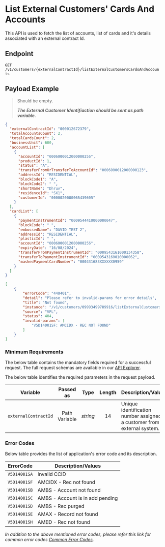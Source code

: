 # List External Customers' Cards And Accounts

This API is used to fetch the list of accounts, list of cards and it's details associated with an external contract Id.

## Endpoint

`GET /v1/customers/{externalContractId}/listExternalCustomersCardsAndAccounts`

## Payload Example

<!--
type: tab
titles: Request, Response, Error
-->

>Should be empty.
>
>***The External Customer Identifiaction should be sent as path variable.***

<!--
type: tab
-->

```json
{
  "externalContractId": "000012672379",
  "totalAccountsCount": 2,
  "totalCardsCount": 2,
  "businessUnit": 600,
  "accountList": [
    {
      "accountId": "0006000012000000256",
      "productId": 1,
      "status": "A",
      "transferFromOrTransferToAccountId": "0006000012000000123",
      "addressId": "RESIDENTIAL",
      "blockCode1": "A",
      "blockCode2": " ",
      "shortName": "Dhruv",
      "residenceId": "SX1",
      "customerId": "0000020000065439605"
    }
  ],
  "cardList": [
    {
      "paymentInstrumentId": "0009544410000000047",
      "blockCode": " ",
      "embossedName": "DAVID TEST 2",
      "addressId": "RESIDENTIAL",
      "plasticId": " ",
      "accountId": "0006000012000000256",
      "expiryDate": "16/08/2024",
      "transferFromPaymentInstrumentId": "0009543161000134358",
      "transferToPaymentInstrumentId": "0009543160010000062",
      "maskedPaymentCardNumber": "000431683XXXXXX0959"
    }
  ]
}
```

<!--
type: tab
-->

```json
[
    {
        "errorCode": "440401",
        "detail": "Please refer to invalid-params for error details",
        "title": "Not found",
        "instance": "/v1/customers/09993499789916/listExternalCustomersCardsAndAccounts",
        "source": "VPL",
        "status": 404,
        "invalid-params": [
            "V5D14001SF: AMCIDX - REC NOT FOUND"
        ]
    }
]
```

<!-- type: tab-end -->

### Minimum Requirements

The below table contains the mandatory fields required for a successful request. The full request schemas are available in our [API Explorer](../api/?type=get&path=/v1/customers/{externalContractId}/listExternalCustomersCardsAndAccounts).

The below table identifies the required parameters in the request payload.

| Variable | Passed as | Type | Length | Description/Values |
| -------- | :-------: | :--: | :------------: | ------------------ |
| `externalContractId` | Path Variable | *string* | 14 | Unique identification number assigned to a customer from external system.|

### Error Codes

Below table provides the list of application's error code and its description.

| ErrorCode |  Description/Values |
| --------  | ------------------ |
| `V5D14001SA` | Invalid CCID |
| `V5D14001SF` | AMCIDX - Rec not found |
| `V5D14001SB` | AMBS - Account not found |
| `V5D14001SC` | AMBS - Account is in add pending |
| `V5D14001SD` | AMBS - Rec purged |
| `V5D14001SE` | AMAX - Record not found |
| `V5D14001SH` | AMED - Rec not found |

*In addition to the above mentioned error codes, please refer this link for common error codes [Common Error Codes](?path=docs/Common_Error_Code.md).*
